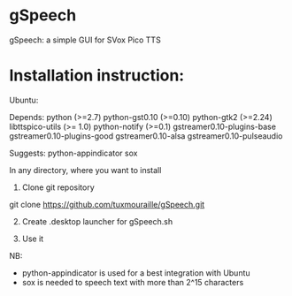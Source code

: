 gSpeech
=======

gSpeech: a simple GUI for SVox Pico TTS


Installation instruction:
=========================

Ubuntu:

Depends: python (>=2.7) python-gst0.10 (>=0.10) python-gtk2 (>=2.24) libttspico-utils (>= 1.0) python-notify (>=0.1) gstreamer0.10-plugins-base gstreamer0.10-plugins-good gstreamer0.10-alsa gstreamer0.10-pulseaudio

Suggests: python-appindicator sox


In any directory, where you want to install

1) Clone git repository

git clone https://github.com/tuxmouraille/gSpeech.git

2) Create .desktop launcher for gSpeech.sh

3) Use it


NB:
- python-appindicator is used for a best integration with Ubuntu
- sox is needed to speech text with more than 2^15 characters
